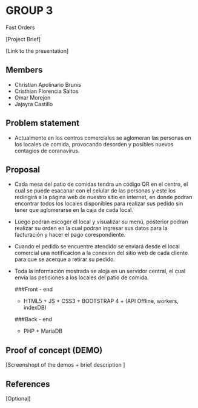 # GROUP 3

Fast Orders

[Project Brief]

[Link to the presentation]

## Members

 - Christian Apolinario Brunis
 - Cristhian Florencia Saltos
 - Omar Morejon 
 - Jajayra Castillo


## Problem statement

 - Actualmente en los centros comerciales se aglomeran las personas en los locales de comida, provocando desorden y posibles nuevos contagios de coranavirus.


## Proposal

 - Cada mesa del patio de comidas tendra un código QR en el centro, el cual se puede esacanar con el celular de las personas y este los redirigirá a la página web de nuestro sitio en internet, en donde podran encontrar todos los locales disponibles para realizar sus pedido sin tener que aglomerarse en la caja de cada local.
 - Luego podran escoger el local y visualizar su menú, posterior podran realizar su orden en la cual podran ingresar sus datos para la facturación y hacer el pago corespondiente.
 - Cuando el pedido se encuentre atendido se enviará desde el local comercial una notificacion a la conexion del sitio web de cada cliente para que se acerque a retirar su pedido.
 - Toda la información mostrada se aloja en un servidor central, el cual envia las peticiones a los locales del patio de comida.
	
	###Front - end
	- HTML5 + JS + CSS3 + BOOTSTRAP 4 + (API Offline, workers, indexDB) 
	
	###Back - end
	- PHP + MariaDB
	

## Proof of concept (DEMO)

[Screenshopt of the demos + brief description ]


## References

[Optional]
